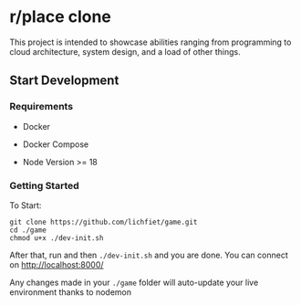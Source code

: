 # r/place clone
This project is intended to showcase abilities ranging from programming to cloud architecture, system design, and a load of other things.
## Start Development

### Requirements

- Docker

- Docker Compose

- Node Version >= 18


### Getting Started

To Start:

```
git clone https://github.com/lichfiet/game.git
cd ./game
chmod u+x ./dev-init.sh
```

After that, run and then `./dev-init.sh` and you are done. You can connect on [http://localhost:8000/](http://localhost:8000/)

  

Any changes made in your `./game` folder will auto-update your live environment thanks to nodemon
